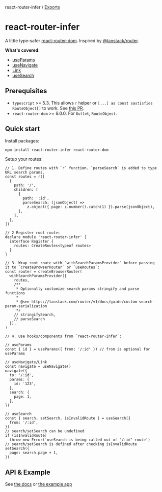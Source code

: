 react-router-infer / [Exports](modules.md)

# react-router-infer

A little type-safer [react-router-dom](https://github.com/remix-run/react-router). Inspired by [@tanstack/router](https://github.com/TanStack/router).

**What's covered**:

- [useParams](docs/modules.md#useparams)
- [useNavigate](docs/modules.md#usenavigate)
- [Link](docs/modules.md#link)
- [useSearch](docs/modules.md#usesearch)

## Prerequisites

- `typescript` >= 5.3. This allows `r` helper or `[...] as const sastisfies RouteObject[]` to work. See [this PR](https://github.com/microsoft/TypeScript/pull/55229).
- `react-router-dom` >= 6.0.0. For `Outlet`, `RouteObject`.

## Quick start

Install packages:

```bash
npm install react-router-infer react-router-dom
```

Setup your routes:

```tsx
// 1. Define routes with `r` function. `parseSearch` is added to type URL search params.
const routes = r([
  {
    path: '/',
    children: [
      {
        path: ':id',
        parseSearch: (jsonObject) =>
          z.object({ page: z.number().catch(1) }).parse(jsonObject),
      },
    ],
  },
])

// 2 Register root route:
declare module 'react-router-infer' {
  interface Register {
    routes: CreateRoutes<typeof routes>
  }
}

// 3. Wrap root route with `withSearchParamsProvider` before passing it to `createBrowserRouter` or `useRoutes`:
const router = createBrowserRouter(
  withSearchParamsProvider({
    routes,
    /**
     * Optionally customize search params stringify and parse functions
     *
     * @see https://tanstack.com/router/v1/docs/guide/custom-search-param-serialization
     */
    // stringifySearch,
    // parseSearch
  }),
)

// 4. Use hooks/components from `react-router-infer`:

// useParams
const { id } = useParams({ from: '/:id' }) // from is optional for useParams

// useNavigate/Link
const navigate = useNavigate()
navigate({
  to: '/:id',
  params: {
    id: '123',
  },
  search: {
    page: 1,
  },
})

// useSearch
const { search, setSearch, isInvalidRoute } = useSearch({
  from: '/:id',
})
// search/setSearch can be undefined
if (isInvalidRoute)
  throw new Error('useSearch is being called out of "/:id" route')
// search/setSearch is defined after checking isInvalidRoute
setSearch({
  page: search.page + 1,
})
```

## API & Example

See [the docs](/docs/modules.md) or [the example app](example/src/App.tsx)

